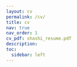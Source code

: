 ```yaml
---
layout: cv
permalink: /cv/
title: cv
nav: true
nav_order: 1
cv_pdf: shashi_resume.pdf
description: 
toc:
  sidebar: left
---
```

